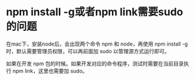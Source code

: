 
# npm install -g或者npm link需要sudo的问题
在mac下，安装node后，会出现两个命令 npm 和 node，再使用 npm install -g 时，默认需要管理员权限，可以再前面加 sudo 以管理源方式运行即可。

如果在开发 npm 包的时候。如果开发对应的命令程序，测试时需要在当前目录执行 npm link，这里也需要加 sudo。